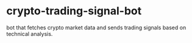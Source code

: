 # crypto-trading-signal-bot
 bot that fetches crypto market data and sends trading signals based on technical analysis.
